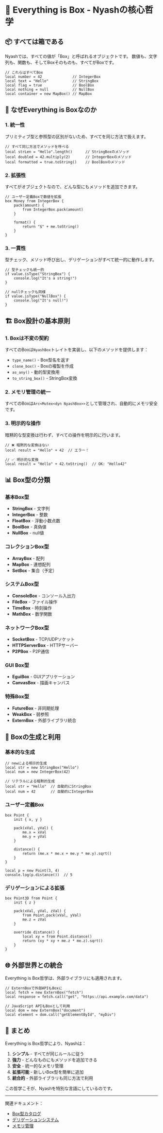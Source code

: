 # 🌟 Everything is Box - Nyashの核心哲学

## 📦 すべては箱である

Nyashでは、すべての値が「Box」と呼ばれるオブジェクトです。
数値も、文字列も、関数も、そしてBoxそのものも、すべてがBoxです。

```nyash
// これらはすべてBox
local number = 42              // IntegerBox
local text = "Hello"           // StringBox  
local flag = true              // BoolBox
local nothing = null           // NullBox
local container = new MapBox() // MapBox
```

## 🎯 なぜEverything is Boxなのか

### 1. **統一性**
プリミティブ型と参照型の区別がないため、すべてを同じ方法で扱えます。

```nyash
// すべて同じ方法でメソッドを呼べる
local strLen = "Hello".length()      // StringBoxのメソッド
local doubled = 42.multiply(2)       // IntegerBoxのメソッド
local formatted = true.toString()    // BoolBoxのメソッド
```

### 2. **拡張性**
すべてがオブジェクトなので、どんな型にもメソッドを追加できます。

```nyash
// ユーザー定義Boxで数値を拡張
box Money from IntegerBox {
    pack(amount) {
        from IntegerBox.pack(amount)
    }
    
    format() {
        return "$" + me.toString()
    }
}
```

### 3. **一貫性**
型チェック、メソッド呼び出し、デリゲーションがすべて統一的に動作します。

```nyash
// 型チェックも統一的
if value.isType("StringBox") {
    console.log("It's a string!")
}

// nullチェックも同様
if value.isType("NullBox") {
    console.log("It's null!")
}
```

## 🏗️ Box設計の基本原則

### 1. **Boxは不変の契約**
すべてのBoxは`NyashBox`トレイトを実装し、以下のメソッドを提供します：

- `type_name()` - Box型名を返す
- `clone_box()` - Boxの複製を作成
- `as_any()` - 動的型変換用
- `to_string_box()` - StringBox変換

### 2. **メモリ管理の統一**
すべてのBoxは`Arc<Mutex<dyn NyashBox>>`として管理され、自動的にメモリ安全です。

### 3. **明示的な操作**
暗黙的な型変換は行わず、すべての操作を明示的に行います。

```nyash
// ❌ 暗黙的な変換はない
local result = "Hello" + 42  // エラー！

// ✅ 明示的な変換
local result = "Hello" + 42.toString()  // OK: "Hello42"
```

## 📊 Box型の分類

### 基本Box型
- **StringBox** - 文字列
- **IntegerBox** - 整数
- **FloatBox** - 浮動小数点数
- **BoolBox** - 真偽値
- **NullBox** - null値

### コレクションBox型
- **ArrayBox** - 配列
- **MapBox** - 連想配列
- **SetBox** - 集合（予定）

### システムBox型
- **ConsoleBox** - コンソール入出力
- **FileBox** - ファイル操作
- **TimeBox** - 時刻操作
- **MathBox** - 数学関数

### ネットワークBox型
- **SocketBox** - TCP/UDPソケット
- **HTTPServerBox** - HTTPサーバー
- **P2PBox** - P2P通信

### GUI Box型
- **EguiBox** - GUIアプリケーション
- **CanvasBox** - 描画キャンバス

### 特殊Box型
- **FutureBox** - 非同期処理
- **WeakBox** - 弱参照
- **ExternBox** - 外部ライブラリ統合

## 🔄 Boxの生成と利用

### 基本的な生成
```nyash
// newによる明示的生成
local str = new StringBox("Hello")
local num = new IntegerBox(42)

// リテラルによる暗黙的生成
local str = "Hello"  // 自動的にStringBox
local num = 42       // 自動的にIntegerBox
```

### ユーザー定義Box
```nyash
box Point {
    init { x, y }
    
    pack(xVal, yVal) {
        me.x = xVal
        me.y = yVal
    }
    
    distance() {
        return (me.x * me.x + me.y * me.y).sqrt()
    }
}

local p = new Point(3, 4)
console.log(p.distance())  // 5
```

### デリゲーションによる拡張
```nyash
box Point3D from Point {
    init { z }
    
    pack(xVal, yVal, zVal) {
        from Point.pack(xVal, yVal)
        me.z = zVal
    }
    
    override distance() {
        local xy = from Point.distance()
        return (xy * xy + me.z * me.z).sqrt()
    }
}
```

## 🌐 外部世界との統合

Everything is Box哲学は、外部ライブラリにも適用されます。

```nyash
// ExternBoxで外部APIもBoxに
local fetch = new ExternBox("fetch")
local response = fetch.call("get", "https://api.example.com/data")

// JavaScript APIもBoxとして利用
local dom = new ExternBox("document")
local element = dom.call("getElementById", "myDiv")
```

## 🎉 まとめ

Everything is Box哲学により、Nyashは：

1. **シンプル** - すべてが同じルールに従う
2. **強力** - どんなものにもメソッドを追加できる
3. **安全** - 統一的なメモリ管理
4. **拡張可能** - 新しいBox型を簡単に追加
5. **統合的** - 外部ライブラリも同じ方法で利用

この哲学こそが、Nyashを特別な言語にしているのです。

---

関連ドキュメント：
- [Box型カタログ](box-types-catalog.md)
- [デリゲーションシステム](delegation-system.md)
- [メモリ管理](memory-management.md)